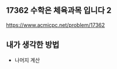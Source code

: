 ## 17362 수학은 체육과목 입니다 2

<https://www.acmicpc.net/problem/17362>

## 내가 생각한 방법

<!-- ![이미지](./img.png) -->

- 나머지 계산
